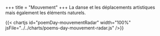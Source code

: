 +++
title = "Mouvement"
+++
La danse et les déplacements artistiques mais également les éléments naturels.

{{< chartjs id="poemDay-mouvementRadar" width="100%" jsFile="../../charts/poems-day-mouvement-radar.js" />}}